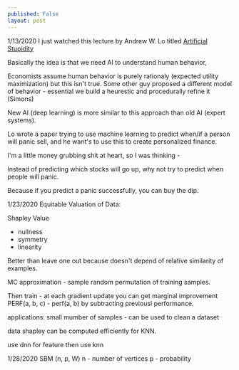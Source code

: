 ```yaml
---
published: False
layout: post
---
```


1/13/2020
I just watched this lecture by Andrew W. Lo titled [Artificial Stupidity](https://www.youtube.com/watch?v=zqw1nmJ7XZM&t=3957s)

Basically the idea is that we need AI to understand human behavior, 

Economists assume human behavior is purely rationaly (expected utility maximization) but this isn't true. 
Some other guy proposed a different model of behavior - essential we build a heurestic and procedurally refine it (Simons)

New AI (deep learning) is more similar to this approach than old AI (expert systems). 

Lo wrote a paper trying to use machine learning to predict when/if a person will panic sell, and he want's to use this to create personalized finance. 

I'm a little money grubbing shit at heart, so I was thinking -

Instead of predicting which stocks will go up, why not try to predict when people will panic. 

Because if you predict a panic successfully, you can buy the dip. 


1/23/2020
Equitable Valuation of Data:

Shapley Value
- nullness
- symmetry
- linearity

Better than leave one out because doesn't depend of relative similarity of examples. 

MC approximation - sample random permutation of training samples. 

Then train - at each gradient update you can get marginal improvement PERF(a, b, c) - perf(a, b) by subtracting previousl performance.

applications:
small mumber of samples - can be used to clean a dataset

data shapley can be computed efficiently for KNN. 

use dnn for feature then use knn

1/28/2020
SBM (n, p, W)
n - number of vertices
p - probability 

